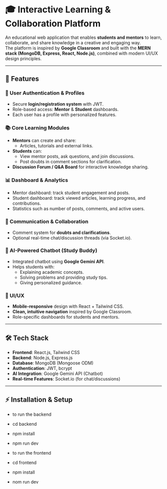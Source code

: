 # 🎓 Interactive Learning & Collaboration Platform  

An educational web application that enables **students and mentors** to learn, collaborate, and share knowledge in a creative and engaging way.  
The platform is inspired by **Google Classroom** and built with the **MERN stack (MongoDB, Express, React, Node.js)**, combined with modern UI/UX design principles.  

---

## 🚀 Features  

### 🔐 User Authentication & Profiles  
- Secure **login/registration system** with JWT.  
- Role-based access: **Mentor** & **Student** dashboards.  
- Each user has a profile with personalized features.  

### 📚 Core Learning Modules  
- **Mentors** can create and share:  
  - Articles, tutorials and external links.  
- **Students** can:  
  - View mentor posts, ask questions, and join discussions.  
  - Post doubts in comment sections for clarification.  
- **Discussion Forum / Q&A Board** for interactive knowledge sharing.  

### 📊 Dashboard & Analytics  
- Mentor dashboard: track student engagement and posts.  
- Student dashboard: track viewed articles, learning progress, and contributions.  
- Statistics such as number of posts, comments, and active users.  

### 💬 Communication & Collaboration  
- Comment system for **doubts and clarifications**.  
- Optional real-time chat/discussion threads (via Socket.io).  

### 🤖 AI-Powered Chatbot (Study Buddy)  
- Integrated chatbot using **Google Gemini API**.  
- Helps students with:  
  - Explaining academic concepts.  
  - Solving problems and providing study tips.  
  - Giving personalized guidance.  

### 🎨 UI/UX  
- **Mobile-responsive** design with React + Tailwind CSS.  
- **Clean, intuitive navigation** inspired by Google Classroom.  
- Role-specific dashboards for students and mentors.  

---

## 🛠️ Tech Stack  

- **Frontend**: React.js, Tailwind CSS  
- **Backend**: Node.js, Express.js  
- **Database**: MongoDB (Mongoose ODM)  
- **Authentication**: JWT, bcrypt  
- **AI Integration**: Google Gemini API (Chatbot)  
- **Real-time Features**: Socket.io (for chat/discussions)  

---

## ⚡ Installation & Setup  

- to run the backend
- cd backend
- npm install
- npm run dev

- to run the frontend 
- cd frontend 
- npm install 
- nom run dev 


